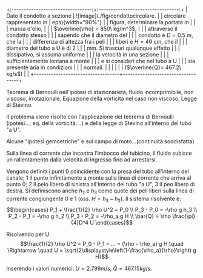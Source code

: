 +:---------------------------------:+:---------------------------------:+
| Dato il condotto a sezione        | ![image](./fig/condottocircolare. |
| circolare rappresentato in        | eps){width="90%"}                 |
| figura, determinare la portata in |                                   |
| massa d'olio,                     |                                   |
| $\overline{\rho} = 850\ kg/m^3$,  |                                   |
| attraverso il condotto stesso     |                                   |
| sapendo che il diametro del       |                                   |
| condotto è $D=0.5\ m$, che la     |                                   |
| differenza di altezza fra i peli  |                                   |
| liberi è $H=40\ cm$, che il       |                                   |
| diametro del tubo a U è di $2$    |                                   |
| mm. Si trascuri qualunque effetto |                                   |
| dissipativo, si assuma uniforme   |                                   |
| la velocità in una sezione        |                                   |
| sufficientemente lontana a monte  |                                   |
| e si consideri che nel tubo a U   |                                   |
| sia presente aria in condizioni   |                                   |
| normali.                          |                                   |
|                                   |                                   |
| ($\overline{Q}= 467.2\ kg/s$)     |                                   |
+-----------------------------------+-----------------------------------+

Teorema di Bernoulli nell'ipotesi di stazionarietà, fluido
incomprimibile, non viscoso, irrotazionale. Equazione della vorticità
nel caso non viscoso. Legge di Stevino.

Il problema viene risolto con l'applicazione del teorema di Bernoulli
(ipotesi\...; eq. della vorticità:\...) e della legge di Stevino
all'interno del tubo \"a U\".

Alcune \"ipotesi gemoetriche\" e sul campo di moto\...(continuità
soddisfatta)

Sulla linea di corrente che incontra l'imbocco del tubicino, il fluido
subisce un rallentamento dalla velocità di ingresso fino ad arrestarsi.

Vengono definiti i punti $0$ coincidente con la presa del tubo
all'interno del canale; $1$ il punto infinitamente a monte sulla linea
di corrente che arriva al punto $0$; $2$ il pelo libero di sinistra
all'interno del tubo \"a U\", $3$ il peo libero di destra. Si
definiscono anche $h_2$ e $h_3$ come quote dei peli liberi sulla linea
di corrente congiungente $0$ e $1$ (oss. $H = h_3 - h_2$). Il sistema
risolvente è: $$\begin{cases}
  P_1 + \frac{1}{2} \rho U^2 = P_0 \\
  P_3 - P_0 = -\rho g h_3 \\
  P_2 - P_1 = -\rho g h_2 \\
  P_3 - P_2 = -\rho_a g H \\
  \bar{Q} = \rho \frac{\pi}{4}D^4 U
\end{cases}$$

Risolvendo per U:
$$\frac{1}{2} \rho U^2 = P_0 - P_1 = ... = (\rho - \rho_a) g H \quad \Rightarrow \quad 
  U = \sqrt{2\displaystyle\left(1-\frac{\rho_a}{\rho}\right) g H}$$

Inserendo i valori numerici: $U = 2.799 m/s$, $\bar{Q} = 467.15 kg/s$.
